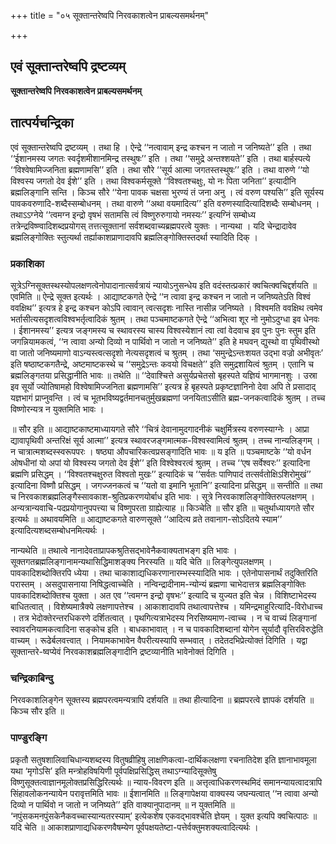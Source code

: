 +++
title = "०५ सूक्तान्तरेष्वपि निरवकाशत्वेन प्राबल्यसमर्थनम्"

+++


## एवं सूक्तान्तरेष्वपि द्रष्टव्यम्

**सूक्तान्तरेष्वपि निरवकाशत्वेन प्राबल्यसमर्थनम्**

## **तात्पर्यचन्द्रिका**

एवं सूक्तान्तरेष्वपि द्रष्टव्यम् । तथा हि । ऐन्द्रे ‘‘नत्वावाम् इन्द्र कश्चन न जातो न जनिष्यते’’ इति । तथा ‘‘ईशानमस्य जगतः स्वर्दृशमीशानमिन्द्र तस्थुषः’’ इति । तथा ‘‘समुद्रे अन्तश्शयते’’ इति । तथा बार्हस्पत्ये ‘‘विश्वेषामिज्जनिता ब्रह्मणामसि’’ इति । तथा सौरे ‘‘सूर्य आत्मा जगतस्तस्थुषः’’ इति । तथा वारुणे ‘‘यो विश्वस्य जगतो देव ईशे’’ इति । तथा विश्वकर्मसूक्ते ‘‘विश्वतश्चक्षुः, यो नः पिता जनिता’’ इत्यादीनि ब्रह्मलिङ्गानि सन्ति । किञ्च सौरे ‘‘येना पावक चक्षसा भुरण्यं तं जना अनु । त्वं वरुण पश्यसि’’ इति सूर्यस्य पावकवरुणादि-शब्दैस्सम्बोधनम् । तथा वारुणे ‘‘अथा वयमादित्य’’ इति वरुणस्यादित्यादिशब्दैः सम्बोधनम् । तथाऽऽग्नेये ‘‘त्वमग्न इन्द्रो वृषभं सतामसि त्वं विष्णुरुरुगायो नमस्यः’’ इत्यग्निं सम्बोध्य तत्रेन्द्रविष्ण्वादिशब्दप्रयोगस् तत्तत्सूक्तानां सर्वशब्दवाच्यब्रह्मपरत्वे युक्तः । नान्यथा । यदि चेन्द्रादावेव ब्रह्मलिङ्गोक्तिः स्तुत्यर्था तर्ह्याकाशप्राणादावपि ब्रह्मलिङ्गोक्तिस्तदर्था स्यादिति दिक् ।

### **प्रकाशिका**

सूत्रेऽग्निसूक्तस्थस्योपलक्षणत्वेनोपादानात्सर्वत्रायं न्यायोऽनुसन्धेय इति वदंस्तत्प्रकारं क्वचित्क्वचिद्दर्शयति ॥ एवमिति ॥ ऐन्द्रे सूक्त इत्यर्थः । आद्याष्टकगते ऐन्द्रे ‘‘न त्वावा इन्द्र कश्चन न जातो न जनिष्यतेऽति विश्वं ववक्षिथ’’ इत्यत्र हे इन्द्र कश्चन कोऽपि त्वावान् त्वत्सदृशः नास्ति नासीन्न जनिष्यते । विश्वमति ववक्षिथ त्वमेव भर्तासीत्यसदृशत्वविश्वभर्तृत्वादिकं श्रुतम् । तथा पञ्चमाष्टकगते ऐन्द्रे ‘‘अभित्वा शूर नो नुमोऽदुग्धा इव धेनवः । ईशानमस्य’’ इत्यत्र जङ्गमस्य च स्थावरस्य चास्य विश्वस्येशानं त्वा त्वां वेदवाच इव पुनः पुनः स्तुम इति जगन्नियामकत्वं, ‘‘न त्वावा अन्यो दिव्यो न पार्थिवो न जातो न जनिष्यते’’ इति हे मघवन् द्युस्थो वा पृथिवीस्थो वा जातो जनिष्यमाणो वाऽन्यस्त्वत्सदृशो नेत्यसदृशत्वं च श्रुतम् । तथा ‘समुन्द्रेऽन्तःशयत उद्भा वज्रो अभीवृतः’ इति षष्ठाष्टकगतैन्द्रे, अष्टमाष्टकस्थे च ‘‘समुद्रेऽन्तः कवयो विचक्षते’’ इति समुद्रशायित्वं श्रुतम् । एतानि च ब्रह्मलिङ्गतया प्रसिद्धानीति भावः ॥ तथेति ॥ ‘‘देवाश्चित्ते असुर्यप्रचेतसो बृहस्पते यज्ञियं भागमानशुः । उस्रा इव सूर्यो ज्योतिषामहो विश्वेषामिज्जनिता ब्रह्मणामसि’’ इत्यत्र हे बृहस्पते प्रकृष्टज्ञानिनो देवा अपि ते प्रसादाद् यज्ञभागं प्राप्नुवन्ति । त्वं च भूतभविष्यद्वर्तमानचतुर्मुखब्रह्मणां जनयिताऽसीति ब्रह्म-जनकत्वादिकं श्रुतम् । तच्च विष्णोरन्यत्र न युक्तमिति भावः ।

॥ सौर इति ॥ आद्याष्टकाष्टमाध्यायगते सौरे ‘‘चित्रं देवानामुदगादनीकं चक्षुर्मित्रस्य वरुणस्याग्नेः । आप्रा द्यावापृथिवी अन्तरिक्षं सूर्य आत्मा’’ इत्यत्र स्थावरजङ्गमात्मक-विश्वस्वामित्वं श्रुतम् । तच्च नान्यलिङ्गम् । न चात्रात्मशब्दस्स्वरूपपरः । षष्ठ्या औपचारिकत्वप्रसङ्गादिति भावः ॥ य इति ॥ पञ्चमाष्टके ‘‘यो वर्धन ओषधीनां यो अपां यो विश्वस्य जगतो देव ईशे’’ इति विश्वेश्वरत्वं श्रुतम् । तच्च ‘‘एष सर्वेश्वरः’’ इत्यादिना ब्रह्मणि प्रसिद्धम् । ‘‘विश्वतश्चक्षुरुत विश्वतो मुखः’’ इत्यादिकं च ‘‘सर्वतः पाणिपादं तत्सर्वतोक्षिऽशिरोमुखं’’ इत्यादिना विष्णौ प्रसिद्धम् । जगज्जनकत्वं च ‘‘यतो वा इमानि भूतानि’’ इत्यादिना प्रसिद्धम् ॥ सन्तीति ॥ तथा च निरवकाशब्रह्मलिङ्गैस्सावकाश-श्रुतिप्रकरणयोर्बाध इति भावः । सूत्रे निरवकाशलिङ्गोक्तिरुपलक्षणम् । अन्यत्रान्यवाचि-पदप्रयोगानुपपत्त्या च विष्णुपरता ग्राह्येत्याह ॥ किञ्चेति ॥ सौर इति ॥ चतुर्थाध्यायगते सौर इत्यर्थः ॥ अथावयमिति ॥ आद्याष्टकगते वारुणसूक्ते ‘‘आदित्य व्रते तवानाग-सोऽदितये स्याम’’ इत्यादित्यशब्दसम्बोधनमित्यर्थः ।

नान्यथेति ॥ तथात्वे नानादेवताप्रापकश्रुतिसद्भावेनैकवाक्यताभङ्ग इति भावः । सूक्तगतब्रह्मलिङ्गानामन्यथासिद्धिमाशङ्क्य निरस्यति ॥ यदि चेति ॥ लिङ्गेत्युपलक्षणम् । पावकादिशब्दोक्तिरपि ध्येया । तथा चाकाशाद्यधिकरणानारम्भस्स्यादिति भावः । एतेनोपासनार्थं तदुक्तिरिति परास्तम् । असदुपासनाया निषिद्धत्वाच्चेति । नन्विन्द्रादीनाम-न्योन्यं ब्रह्मणा चाभेदात्तत्र ब्रह्मलिङ्गोक्तिः पावकादिशब्दोक्तिश्च युक्ता । अत एव ‘‘त्वमग्न इन्द्रो वृषभः’’ इत्यादि च युज्यत इति चेन्न । विशिष्टाभेदस्य बाधितत्वात् । विशेष्यमात्रैक्ये लक्षणापत्तेश्च । आकाशादावपि तथात्वापत्तेश्च । यमिन्द्रमाहुरित्यादि-विरोधाच्च । तत्र भेदोक्तेरन्तरधिकरणे दर्शितत्वात् । पृथगित्यत्राभेदस्य निरसिष्यमाण-त्वाच्च । न च वाच्यं लिङ्गानां स्वावरनियामकत्वादिना सङ्कोच इति । बाधकाभावात् । न च पावकादिशब्दानां योगेन सूर्यादौ वृत्तिरविरुद्धेति वाच्यम् । रूढेर्बलवत्त्वात् । नियामकाभावेन वैपरीत्यस्यापि सम्भवात् । तदेतदभिप्रेत्योक्तं दिगिति । यद्वा सूक्तान्तरे-ष्वप्येवं निरवकाशब्रह्मलिङ्गादीनि द्रष्टव्यानीति भावेनोक्तं दिगिति ।

### **चन्द्रिकाबिन्दु**

निरवकाशलिङ्गेन सूक्तस्य ब्रह्मपरत्वमन्यत्रापि दर्शयति ॥ तथा हीत्यादिना ॥ ब्रह्मपरत्वे ज्ञापकं दर्शयति ॥ किञ्च सौर इति ॥

### **पाण्डुरङ्गि**

प्रकृतौ सतुषशालिवाचिधान्यशब्दस्य वितुषव्रीहिषु लाक्षणिकत्वा-दार्थिकलक्षणा रचनातिदेश इति ज्ञानाभावमूला यथा ‘मृगोऽसि’ इति मन्त्रोहविषयिणी पूर्वपक्षिप्रसिद्धिस् तथाऽग्न्यादिसूक्तेषु विष्णुसूक्तत्वाज्ञानमूलोक्तप्रसिद्धिरित्यर्थः ॥ न्याय-विवरण इति ॥ अत्तृत्वाधिकरणस्थमिदं समानन्यायत्वादत्रापि सिंहावलोकनन्यायेन परावृत्तमिति भावः ॥ ईशानमिति ॥ लिङ्गापेक्षया वाक्यस्य जघन्यत्वात् ‘‘न त्वावा अन्यो दिव्यो न पार्थिवो न जातो न जनिष्यते’’ इति वाक्यानुपादानम् ॥ न युक्तमिति ॥ ‘नपुंसकमनपुंसकेनैकवच्चास्यान्यतरस्याम्’ इत्येकशेष एकवद्भावश्चेति ज्ञेयम् । युक्त इत्यपि क्वचित्पाठः ॥ यदि चेति ॥ आकाशप्राणाद्यधिकरणवैषम्येण पूर्वपक्षयतेष्टा-पत्तेर्वक्तुमशक्यत्वादित्यर्थः ।

